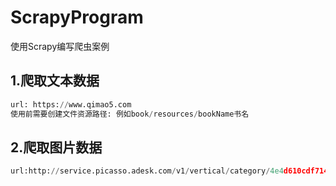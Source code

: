 # ScrapyProgram
使用Scrapy编写爬虫案例

## 1.爬取文本数据

```python
url: https://www.qimao5.com
使用前需要创建文件资源路径: 例如book/resources/bookName书名
```

## 2.爬取图片数据

```python
url:http://service.picasso.adesk.com/v1/vertical/category/4e4d610cdf714d2966000007/vertical
```

